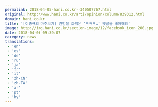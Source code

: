 ```yaml
---
permalink: 2018-04-05-hani.co.kr--340507767.html
original: http://www.hani.co.kr/arti/opinion/column/839312.html
domain: hani.co.kr
title: '[이종규의 마주보기] 권범철 화백은 ‘ㅋㅋㅋ…’ 댓글을 좋아해요'
image: http://img.hani.co.kr/section-image/12/facebook_icon_200.jpg
date: 2018-04-05 09:39:07
category: news
translations: 
 - 'en'
 - 'es'
 - 'de'
 - 'ru'
 - 'ja'
 - 'fr'
 - 'it'
 - 'zh-CN'
 - 'zh-TW'
 - 'ar'
 - 'pt'
 - 'hy'
---
```



